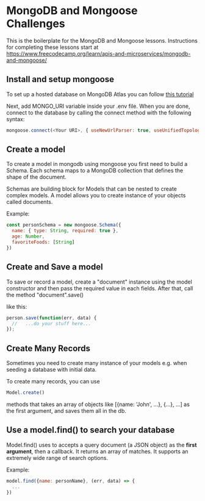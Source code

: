 # MongoDB and Mongoose Challenges

This is the boilerplate for the MongoDB and Mongoose lessons. Instructions for completing these lessons start at https://www.freecodecamp.org/learn/apis-and-microservices/mongodb-and-mongoose/


## Install and setup mongoose

To set up a hosted database on MongoDB Atlas you can follow [this tutorial](https://www.freecodecamp.org/news/get-started-with-mongodb-atlas/)

Next, add MONGO_URI variable inside your .env file. When you are done, connect to the database by calling the 
connect method with the following syntax:

```javascript
mongoose.connect(<Your URI>, { useNewUrlParser: true, useUnifiedTopology: true });
```

## Create a model

To create a model in mongodb using mongoose you first need to build a Schema. Each schema maps to a MongoDB 
collection that defines the shape of the document.

Schemas are building block for Models that can be nested to create complex models. A model allows you to create 
instance of your objects called documents.

Example:
```javascript
const personSchema = new mongoose.Schema({
  name: { type: String, required: true },
  age: Number,
  favoriteFoods: [String]
})
```

## Create and Save a model

To save or record a model, create a "document" instance using the model constructor and then pass the required value 
in each fields. After that, call the method "document".save()

like this:
```javascript
person.save(function(err, data) {
  //   ...do your stuff here...
});
```

## Create Many Records

Sometimes you need to create many instance of your models e.g. when seeding a database with initial data.

To create many records, you can use
```javascript 
Model.create()
```
methods that takes an array of objects like [{name: 'John', ...}, 
{...}, ...] as the first argument, and saves them all in the db.

## Use a model.find() to search your database

Model.find() uses to accepts a query document (a JSON object) as the **first argument**, then a 
callback.
It returns an array of matches. It supports an extremely wide range of search options. 

Example: 
```javascript
model.find({name: personName}, (err, data) => {
  ...
})
```
